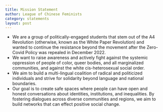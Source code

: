 ```yaml
---
title: Mission Statement
author: League of Chinese Feminists
category: statements
layout: post
---
```


- We are a group of politically-engaged students that stem out of the A4 Revolution (otherwise, known as the White Paper Revolution) and wanted to continue the resistance beyond the movement after the Zero-Covid Policy was repealed in December 2022.
- We want to raise awareness and actively fight against the systemic oppression of people of color, queer bodies, and all marginalized communities, and against the white cis-heterosexual social order.
- We aim to build a multi-lingual coalition of radical and politicized individuals and strive for solidarity beyond language and national boundaries.
- Our goal is to create safe spaces where people can have open and honest conversations about identities, institutions, and inequalities. By fostering dialogues across diverse communities and regions, we aim to build networks that can effect positive social change.